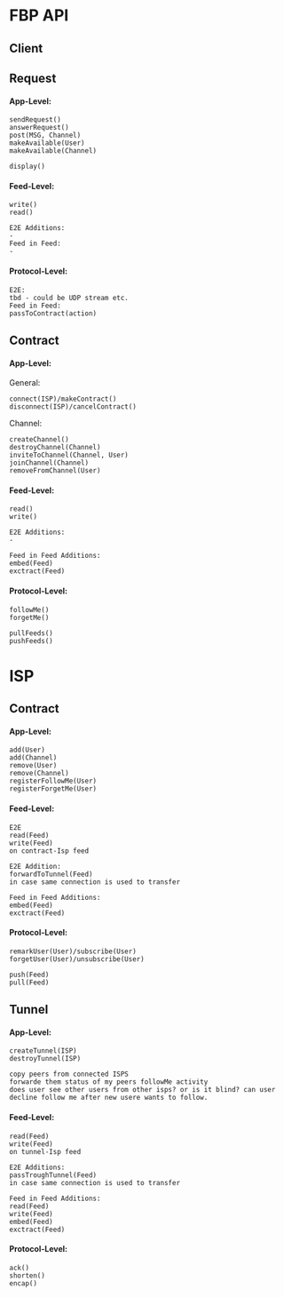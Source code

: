 # FBP API
## Client
## Request

#### App-Level:

    sendRequest()
    answerRequest()
    post(MSG, Channel)
    makeAvailable(User)
    makeAvailable(Channel)

    display()

#### Feed-Level:

    write()
    read()
    
    E2E Additions:
    -
    Feed in Feed:
    -

#### Protocol-Level:

    E2E:
    tbd - could be UDP stream etc.
    Feed in Feed:
    passToContract(action)
    

## Contract

#### App-Level:
General:

    connect(ISP)/makeContract()
    disconnect(ISP)/cancelContract()

Channel:

    createChannel()
    destroyChannel(Channel)
    inviteToChannel(Channel, User)
    joinChannel(Channel)
    removeFromChannel(User)

#### Feed-Level:

    read()
    write()
    
    E2E Additions:
    -

    Feed in Feed Additions:
    embed(Feed)
    exctract(Feed)

#### Protocol-Level:

    followMe()
    forgetMe()

    pullFeeds()
    pushFeeds()

# ISP
## Contract
#### App-Level:

    add(User)
    add(Channel)
    remove(User)
    remove(Channel)
    registerFollowMe(User)
    registerForgetMe(User)

#### Feed-Level:
    
    E2E
    read(Feed) 
    write(Feed)
    on contract-Isp feed

    E2E Addition:
    forwardToTunnel(Feed)
    in case same connection is used to transfer

    Feed in Feed Additions:
    embed(Feed)
    exctract(Feed)
#### Protocol-Level:

    remarkUser(User)/subscribe(User)
    forgetUser(User)/unsubscribe(User)

    push(Feed)
    pull(Feed)

## Tunnel

#### App-Level:
    createTunnel(ISP)
    destroyTunnel(ISP)

    copy peers from connected ISPS
    forwarde them status of my peers followMe activity
    does user see other users from other isps? or is it blind? can user decline follow me after new usere wants to follow.



#### Feed-Level:
    
    read(Feed) 
    write(Feed)
    on tunnel-Isp feed

    E2E Additions:
    passTroughTunnel(Feed)
    in case same connection is used to transfer

    Feed in Feed Additions:
    read(Feed)
    write(Feed)
    embed(Feed)
    exctract(Feed)

#### Protocol-Level:
    

    ack()
    shorten()
    encap()